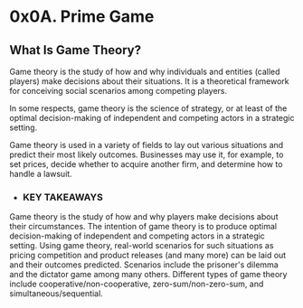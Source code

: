 # 0x0A. Prime Game

## What Is Game Theory?
Game theory is the study of how and why individuals and entities (called players) make decisions about their situations. It is a theoretical framework for conceiving social scenarios among competing players.

In some respects, game theory is the science of strategy, or at least of the optimal decision-making of independent and competing actors in a strategic setting.

Game theory is used in a variety of fields to lay out various situations and predict their most likely outcomes. Businesses may use it, for example, to set prices, decide whether to acquire another firm, and determine how to handle a lawsuit.
- ### KEY TAKEAWAYS
Game theory is the study of how and why players make decisions about their circumstances.
The intention of game theory is to produce optimal decision-making of independent and competing actors in a strategic setting. 
Using game theory, real-world scenarios for such situations as pricing competition and product releases (and many more) can be laid out and their outcomes predicted. 
Scenarios include the prisoner's dilemma and the dictator game among many others.
Different types of game theory include cooperative/non-cooperative, zero-sum/non-zero-sum, and simultaneous/sequential.

